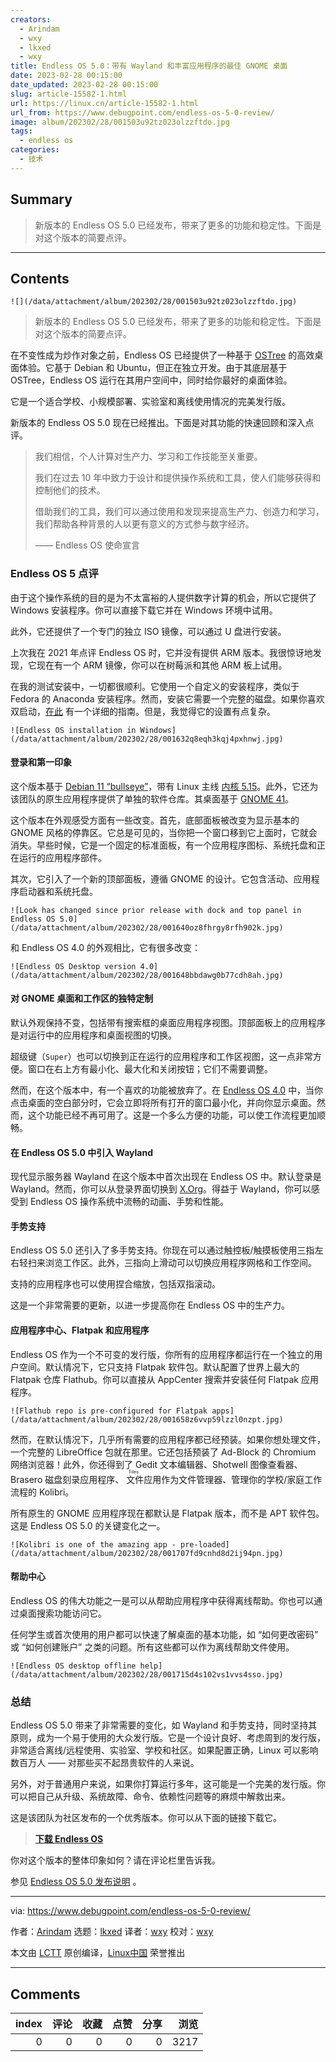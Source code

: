 ```yaml
---
creators:
  - Arindam
  - wxy
  - lkxed
  - wxy
title: Endless OS 5.0：带有 Wayland 和丰富应用程序的最佳 GNOME 桌面
date: 2023-02-28 00:15:00
date_updated: 2023-02-28 00:15:00
slug: article-15582-1.html
url: https://linux.cn/article-15582-1.html
url_from: https://www.debugpoint.com/endless-os-5-0-review/
image: album/202302/28/001503u92tz023olzzftdo.jpg
tags:
  - endless os
categories:
  - 技术
---
```


## Summary

> 新版本的 Endless OS 5.0 已经发布，带来了更多的功能和稳定性。下面是对这个版本的简要点评。

***

<!-- more -->

## Contents

`![](/data/attachment/album/202302/28/001503u92tz023olzzftdo.jpg)`

> 
> 新版本的 Endless OS 5.0 已经发布，带来了更多的功能和稳定性。下面是对这个版本的简要点评。
> 
> 
> 

在不变性成为炒作对象之前，Endless OS 已经提供了一种基于 [OSTree](https://ostree.readthedocs.io/en/stable/) 的高效桌面体验。它基于 Debian 和 Ubuntu，但正在独立开发。由于其底层基于 OSTree，Endless OS 运行在其用户空间中，同时给你最好的桌面体验。

它是一个适合学校、小规模部署、实验室和离线使用情况的完美发行版。

新版本的 Endless OS 5.0 现在已经推出。下面是对其功能的快速回顾和深入点评。

> 
> 我们相信，个人计算对生产力、学习和工作技能至关重要。
> 
> 
> 我们在过去 10 年中致力于设计和提供操作系统和工具，使人们能够获得和控制他们的技术。
> 
> 
> 借助我们的工具，我们可以通过使用和发现来提高生产力、创造力和学习，我们帮助各种背景的人以更有意义的方式参与数字经济。
> 
> 
> —— Endless OS 使命宣言
> 
> 
> 

### Endless OS 5 点评

由于这个操作系统的目的是为不太富裕的人提供数字计算的机会，所以它提供了 Windows 安装程序。你可以直接下载它并在 Windows 环境中试用。

此外，它还提供了一个专门的独立 ISO 镜像，可以通过 U 盘进行安装。

上次我在 2021 年点评 Endless OS 时，它并没有提供 ARM 版本。我很惊讶地发现，它现在有一个 ARM 镜像，你可以在树莓派和其他 ARM 板上试用。

在我的测试安装中，一切都很顺利。它使用一个自定义的安装程序，类似于 Fedora 的 Anaconda 安装程序。然而，安装它需要一个完整的磁盘。如果你喜欢双启动，[在此](https://support.endlessos.org/en/installation/windows-installer/dual-boot) 有一个详细的指南。但是，我觉得它的设置有点复杂。

`![Endless OS installation in Windows](/data/attachment/album/202302/28/001632q8eqh3kqj4pxhnwj.jpg)`

#### 登录和第一印象

这个版本基于 [Debian 11 “bullseye”](https://www.debugpoint.com/debian-11-features/)，带有 Linux 主线 [内核 5.15](https://www.debugpoint.com/linux-kernel-5-15/)。此外，它还为该团队的原生应用程序提供了单独的软件仓库。其桌面基于 [GNOME 41](https://www.debugpoint.com/gnome-41-release/)。

这个版本在外观感受方面有一些改变。首先，底部面板被改变为显示基本的 GNOME 风格的停靠区。它总是可见的，当你把一个窗口移到它上面时，它就会消失。早些时候，它是一个固定的标准面板，有一个应用程序图标、系统托盘和正在运行的应用程序部件。

其次，它引入了一个新的顶部面板，遵循 GNOME 的设计。它包含活动、应用程序启动器和系统托盘。

`![Look has changed since prior release with dock and top panel in Endless OS 5.0](/data/attachment/album/202302/28/001640oz8fhrgy8rfh902k.jpg)`

和 Endless OS 4.0 的外观相比，它有很多改变：

`![Endless OS Desktop version 4.0](/data/attachment/album/202302/28/001648bbdawg0b77cdh8ah.jpg)`

#### 对 GNOME 桌面和工作区的独特定制

默认外观保持不变，包括带有搜索框的桌面应用程序视图。顶部面板上的应用程序是对运行中的应用程序和桌面视图的切换。

超级键（`Super`）也可以切换到正在运行的应用程序和工作区视图，这一点非常方便。窗口在右上方有最小化、最大化和关闭按钮；它们不需要调整。

然而，在这个版本中，有一个喜欢的功能被放弃了。在 [Endless OS 4.0](https://www.debugpoint.com/endless-os-review-2021) 中，当你点击桌面的空白部分时，它会立即将所有打开的窗口最小化，并向你显示桌面。然而，这个功能已经不再可用了。这是一个多么方便的功能，可以使工作流程更加顺畅。

#### 在 Endless OS 5.0 中引入 Wayland

现代显示服务器 Wayland 在这个版本中首次出现在 Endless OS 中。默认登录是 Wayland。然而，你可以从登录界面切换到 [X.Org](http://X.Org)。得益于 Wayland，你可以感受到 Endless OS 操作系统中流畅的动画、手势和性能。

#### 手势支持

Endless OS 5.0 还引入了多手势支持。你现在可以通过触控板/触摸板使用三指左右轻扫来浏览工作区。此外，三指向上滑动可以切换应用程序网格和工作空间。

支持的应用程序也可以使用捏合缩放，包括双指滚动。

这是一个非常需要的更新，以进一步提高你在 Endless OS 中的生产力。

#### 应用程序中心、Flatpak 和应用程序

Endless OS 作为一个不可变的发行版，你所有的应用程序都运行在一个独立的用户空间。默认情况下，它只支持 Flatpak 软件包。默认配置了世界上最大的 Flatpak 仓库 Flathub。你可以直接从 AppCenter 搜索并安装任何 Flatpak 应用程序。

`![Flathub repo is pre-configured for Flatpak apps](/data/attachment/album/202302/28/001658z6vvp59lzzl0nzpt.jpg)`

然而，在默认情况下，几乎所有需要的应用程序都已经预装。如果你想处理文件，一个完整的 LibreOffice 包就在那里。它还包括预装了 Ad-Block 的 Chromium 网络浏览器！此外，你还得到了 Gedit 文本编辑器、Shotwell 图像查看器、Brasero 磁盘刻录应用程序、<ruby> 文件 <rt>  Files </rt></ruby>应用作为文件管理器、管理你的学校/家庭工作流程的 Kolibri。

所有原生的 GNOME 应用程序现在都默认是 Flatpak 版本，而不是 APT 软件包。这是 Endless OS 5.0 的关键变化之一。

`![Kolibri is one of the amazing app - pre-loaded](/data/attachment/album/202302/28/001707fd9cnhd8d2ij94pn.jpg)`

#### 帮助中心

Endless OS 的伟大功能之一是可以从帮助应用程序中获得离线帮助。你也可以通过桌面搜索功能访问它。

任何学生或首次使用的用户都可以快速了解桌面的基本功能，如 “如何更改密码” 或 “如何创建账户” 之类的问题。所有这些都可以作为离线帮助文件使用。

`![Endless OS desktop offline help](/data/attachment/album/202302/28/001715d4s102vs1vvs4sso.jpg)`

### 总结

Endless OS 5.0 带来了非常需要的变化，如 Wayland 和手势支持，同时坚持其原则，成为一个易于使用的大众发行版。它是一个设计良好、考虑周到的发行版，非常适合离线/远程使用、实验室、学校和社区。如果配置正确，Linux 可以影响数百万人 —— 对那些买不起昂贵软件的人来说。

另外，对于普通用户来说，如果你打算运行多年，这可能是一个完美的发行版。你可以把自己从升级、系统故障、命令、依赖性问题等的麻烦中解救出来。

这是该团队为社区发布的一个优秀版本。你可以从下面的链接下载它。

> 
> **[下载 Endless OS](https://www.endlessos.org/os-windows-installer)**
> 
> 
> 

你对这个版本的整体印象如何？请在评论栏里告诉我。

参见 [Endless OS 5.0 发布说明](https://support.endlessos.org/en/endless-os/release-notes/5) 。

---

via: <https://www.debugpoint.com/endless-os-5-0-review/>

作者：[Arindam](https://www.debugpoint.com/author/admin1/) 选题：[lkxed](https://github.com/lkxed/) 译者：[wxy](https://github.com/wxy) 校对：[wxy](https://github.com/wxy)

本文由 [LCTT](https://github.com/LCTT/TranslateProject) 原创编译，[Linux中国](https://linux.cn/) 荣誉推出

***

## Comments


|   index |   评论 |   收藏 |   点赞 |   分享 |   浏览 |
|--------:|-------:|-------:|-------:|-------:|-------:|
|       0 |      0 |      0 |      0 |      0 |   3217 |
